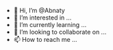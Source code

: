 - 👋 Hi, I’m @Abnaty
- 👀 I’m interested in ...
- 🌱 I’m currently learning ...
- 💞️ I’m looking to collaborate on ...
- 📫 How to reach me ...

<!---
Abnaty/Abnaty is a ✨ special ✨ repository because its `README.md` (this file) appears on your GitHub profile.
You can click the Preview link to take a look at your changes.
--->
